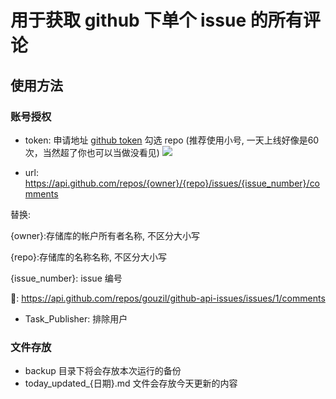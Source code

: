 # 用于获取 github 下单个 issue 的所有评论

## 使用方法

### 账号授权

 * token: 申请地址 [github token](https://github.com/settings/tokens) 勾选 repo (推荐使用小号, 一天上线好像是60次，当然超了你也可以当做没看见)
![](https://ai-studio-static-online.cdn.bcebos.com/e920d750856840bd89afc6e4e7c0348ff0d6361e7c4d4344a86c8217e8825c94)

 * url: https://api.github.com/repos/{owner}/{repo}/issues/{issue_number}/comments

替换: 

{owner}:存储库的帐户所有者名称, 不区分大小写

{repo}:存储库的名称名称, 不区分大小写

{issue_number}: issue 编号

🌰: https://api.github.com/repos/gouzil/github-api-issues/issues/1/comments

 * Task_Publisher: 排除用户

### 文件存放 
 * backup 目录下将会存放本次运行的备份
 * today_updated_{日期}.md 文件会存放今天更新的内容